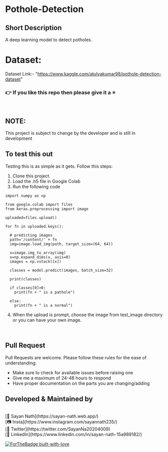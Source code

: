 # Pothole-Detection

## Short Description
A deep learning model to detect potholes.
# Dataset:
Dataset Link:- "https://www.kaggle.com/atulyakumar98/pothole-detection-dataset"
<br>

### 👉 If you like this repo then please give it a ⭐️
<br>

## NOTE:
This project is subject to change by the developer and is still in development
<br>

## To test this out
Testing this is as simple as it gets. Follow this steps:
1. Clone this project.
2. Load the .h5 file in Google Colab
3. Run the following code
```
import numpy as np

from google.colab import files
from keras.preprocessing import image

uploaded=files.upload()

for fn in uploaded.keys():
 
  # predicting images
  path='/content/' + fn
  img=image.load_img(path, target_size=(64, 64))
  
  x=image.img_to_array(img)
  x=np.expand_dims(x, axis=0)
  images = np.vstack([x])
  
  classes = model.predict(images, batch_size=32)
  
  print(classes)
  
  if classes[0]>0:
    print(fn + " is a pathole")
    
  else:
    print(fn + " is a normal")
```
4. When the upload is prompt, choose the image from test_image directory or you can have your own image.
<br>

## Pull Request

Pull Requests are welcome. Please follow these rules for the ease of understanding:
* Make sure to check for available issues before raising one
* Give me a maximum of 24-48 hours to respond
* Have proper documentation on the parts you are changing/adding


## Developed & Maintained by
<br>
[👨 Sayan Nath](https://sayan-nath.web.app/)<br>
[📷 Insta](https://www.instagram.com/sayannath235/)<br>
[🐤 Twitter](https://twitter.com/SayanNa20204009)<br>
[🧳 LinkedIn](https://www.linkedin.com/in/sayan-nath-15a989182/)<br>


[![ForTheBadge built-with-love](http://ForTheBadge.com/images/badges/built-with-love.svg)](https://github.com/sayannath)
